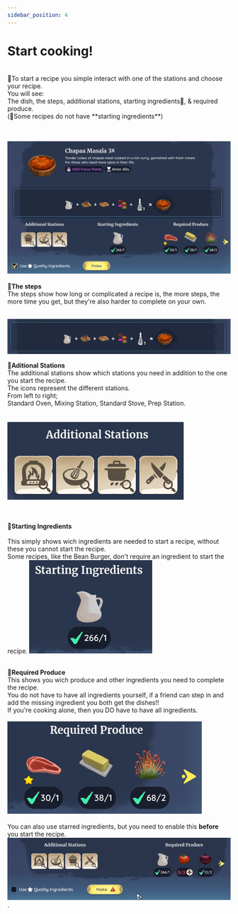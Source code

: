 ```yaml
---
sidebar_position: 4
---
```



# Start cooking!
<br /> 
🍳To start a recipe you simple interact with one of the stations and choose your recipe.<br /> 
You will see:<br /> 
The dish, the steps, additional stations, starting ingredients📌, & required produce. <br /> 
(📌Some recipes do not have **starting ingredients**) <br /> <br /> <br /> 

![CHAPAA3x](./img/Screenshots/CHAPAA3x.png) <br /> 
 <br /> 
🍳**The steps** <br /> 
The steps show how long or complicated a recipe is, the more steps, the more time you get, but they're also harder to complete on your own.<br /> <br /> 

![RECIPEBAR](./img/Screenshots/RECIPEBAR.png) <br /> 

🍳**Aditional Stations** <br /> 
The additional stations show which stations you need in addition to the one you start the recipe.<br /> 
The icons represent the different stations.<br /> 
From left to right;<br /> 
Standard Oven, Mixing Station, Standard Stove, Prep Station.<br /> 
<br /> <br /> 
![AdditionalStations](./img/Screenshots/AdditionalStations.png) <br /> <br /> 
 <br /> 
 
🍳**Starting Ingredients** <br /> <br /> 
This simply shows wich ingredients are needed to start a recipe, without these you cannot start the recipe.<br /> 
Some recipes, like the Bean Burger, don't require an ingredient to start the recipe.
![STARTING](./img/Screenshots/STARTING.png) <br /> <br /> 


🍳**Required Produce** <br /> 
This shows you wich produce and other ingredients you need to complete the recipe.<br /> 
You do not have to have all ingredients yourself, if a friend can step in and add the missing ingredient you both get the dishes!!<br /> 
If you're cooking alone, then you DO have to have all ingredients.<br /> <br /> 
![REQUIRED](./img/Screenshots/REQUIRED.png) <br /> <br /> 
You can also use starred ingredients, but you need to enable this **before** you start the recipe.<br /> 
![REQUIRED](./img/Screenshots/STARREDGIF.gif).

